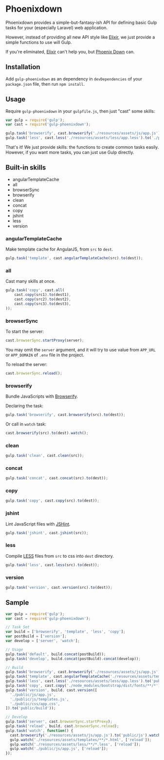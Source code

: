 # Phoenixdown

Phoenixdown provides a simple-but-fantasy-ish API for defining basic Gulp tasks for your (especially Laravel) web application.

However, instead of providing all new API style like [Elixir](https://github.com/laravel/elixir), we just provide a simple functions to use will Gulp.

If you're eliminated, [Elixir](https://github.com/laravel/elixir) can't help you, but [Phoenix Down](https://github.com/inoxth/gulp-phoenixdown) can.

## Installation

Add `gulp-phoenixdown` as an dependency in `devDependencies` of your `package.json` file, then run `npm install`.

## Usage

Require `gulp-phoenixdown` in your `gulpfile.js`, then just "cast" some skills:

```js
var gulp = require('gulp');
var cast = require('gulp-phoenixdown');

gulp.task('browserify', cast.browserify('./resources/assets/js/app.js').to('./public/js'));
gulp.task('less', cast.less('./resources/assets/less/app.less').to('./public/css'));
```

That's it! We just provide skills: the functions to create common tasks easily. However, if you want more tasks, you can just use Gulp directly.

## Built-in skills

* angularTemplateCache
* all
* browserSync
* browserify
* clean
* concat
* copy
* jshint
* less
* version

### angularTemplateCache

Make template cache for AngularJS, from `src` to `dest`.

```js
gulp.task('template', cast.angularTemplateCache(src).to(dest));
```

### all

Cast many skills at once.

```js
gulp.task('copy', cast.all(
    cast.copy(src1).to(dest1),
    cast.copy(src2).to(dest2),
    cast.copy(src3).to(dest3),
));
```

### browserSync

To start the server:

```js
cast.browserSync.startProxy(server);
```

You may omit the `server` argument, and it will try to use value from `APP_URL` or `APP_DOMAIN` of `.env` file in the project.

To reload the server:

```js
cast.browserSync.reload();
```

### browserify

Bundle JavaScripts with [Browserify](https://github.com/substack/browserify-handbook).

Declaring the task:

```js
gulp.task('browserify', cast.browserify(src).to(dest));
```

Or call in `watch` task:

```js
cast.browserify(src).to(dest).watch();
```

### clean

```js
gulp.task('clean', cast.clean(src));
```

### concat

```js
gulp.task('concat', cast.concat(src).to(dest));
```

### copy

```js
gulp.task('copy', cast.copy(src).to(dest));
```

### jshint

Lint JavaScript files with [JSHint](http://jshint.com/about/).

```js
gulp.task('jshint', cast.jshint(src));
```

### less

Compile [LESS](http://lesscss.org/) files from `src` to css into `dest` directory.

```js
gulp.task('less', cast.less(src).to(dest));
```

### version

```js
gulp.task('version', cast.version(src).to(dest));
```

## Sample

```js
var gulp = require('gulp');
var cast = require('gulp-phoenixdown');

// Task Set
var build = ['browserify', 'template', 'less', 'copy'];
var postBuild = ['version'];
var develop = ['server', 'watch'];

// Usage
gulp.task('default', build.concat(postBuild));
gulp.task('develop', build.concat(postBuild).concat(develop));

// Build
gulp.task('browserify', cast.browserify('./resources/assets/js/app.js').to('public/js'));
gulp.task('template', cast.angularTemplateCache('./resources/assets/templates/**/*.html').to('public/js'));
gulp.task('less', cast.less('./resources/assets/less/app.less').to('public/css'));
gulp.task('copy', cast.copy('./node_modules/bootstrap/dist/fonts/**/*').to('public/fonts'));
gulp.task('version', build, cast.version([
  './public/js/app.js',
  './public/js/templates.js',
  './public/css/app.css',
]).to('public/build'));

// Develop
gulp.task('server', cast.browserSync.startProxy);
gulp.task('reload', build, cast.browserSync.reload);
gulp.task('watch', function() {
  cast.browserify('./resources/assets/js/app.js').to('public/js').watch();
  gulp.watch('./resources/assets/templates/**/*.html', ['reload']);
  gulp.watch('./resources/assets/less/**/*.less', ['reload']);
  gulp.watch('./public/js/app.js', ['reload']);
});

```
